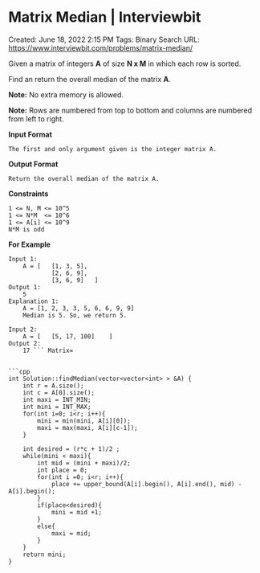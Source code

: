 # Matrix Median | Interviewbit

Created: June 18, 2022 2:15 PM
Tags: Binary Search
URL: https://www.interviewbit.com/problems/matrix-median/

Given a matrix of integers **A** of size **N x M** in which each row is sorted.

Find an return the overall median of the matrix **A**.

**Note:** No extra memory is allowed.

**Note:** Rows are numbered from top to bottom and columns are numbered from left to right.

**Input Format**

```
The first and only argument given is the integer matrix A.

```

**Output Format**

```
Return the overall median of the matrix A.

```

**Constraints**

```
1 <= N, M <= 10^5
1 <= N*M  <= 10^6
1 <= A[i] <= 10^9
N*M is odd

```

**For Example**

```
Input 1:
    A = [   [1, 3, 5],
            [2, 6, 9],
            [3, 6, 9]   ]
Output 1:
    5
Explanation 1:
    A = [1, 2, 3, 3, 5, 6, 6, 9, 9]
    Median is 5. So, we return 5.

Input 2:
    A = [   [5, 17, 100]    ]
Output 2:
    17 ``` Matrix=

```

```

```cpp
int Solution::findMedian(vector<vector<int> > &A) {
    int r = A.size();
    int c = A[0].size();
    int maxi = INT_MIN;
    int mini = INT_MAX;
    for(int i=0; i<r; i++){
        mini = min(mini, A[i][0]);
        maxi = max(maxi, A[i][c-1]);
    }
    
    int desired = (r*c + 1)/2 ;
    while(mini < maxi){
        int mid = (mini + maxi)/2;
        int place = 0;
        for(int i =0; i<r; i++){
            place += upper_bound(A[i].begin(), A[i].end(), mid) - A[i].begin();
        }
        if(place<desired){
            mini = mid +1;
        }
        else{
            maxi = mid;
        }
    }
    return mini;
}
```